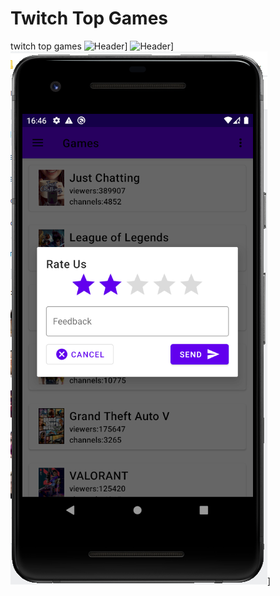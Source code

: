 # Twitch Top Games
twitch top games
![Header](https://github.com/GlebLogachev/TwitchTopGames/blob/main/oneImage%20(1).png)]
![Header](https://github.com/GlebLogachev/TwitchTopGames/blob/main/twoImage%20(1).png)]
![Header](https://github.com/GlebLogachev/TwitchTopGames/blob/main/threeImage%20(1).png)]